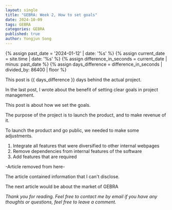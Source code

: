 ```yaml
---
layout: single
title: "GEBRA: Week 2, How to set goals"
date: 2024-10-09
tags: GEBRA
categories: GEBRA
published: true
author: Yongjun Song
---
```


{% assign past_date = '2024-01-12' | date: '%s' %}
{% assign current_date = site.time | date: '%s' %}
{% assign difference_in_seconds = current_date | minus: past_date %}
{% assign days_difference = difference_in_seconds | divided_by: 86400 | floor %}

This post is {{ days_difference }} days behind the actual project.

In the last post, I wrote about the benefit of setting clear goals in project management.

This post is about how we set the goals.

The purpose of the project is to launch the product, and to make revenue of it.

To launch the product and go public, we needed to make some adjustments.

1. Integrate all features that were diversified to other internal webpages
2. Remove dependencies from internal features of the software 
3. Add features that are required

-Article removed from here-

The article contained information that I can't disclose.

The next article would be about the market of GEBRA

*Thank you for reading. Feel free to contact me by email if you have any thoughts or questions, feel free to leave a comment.*  

